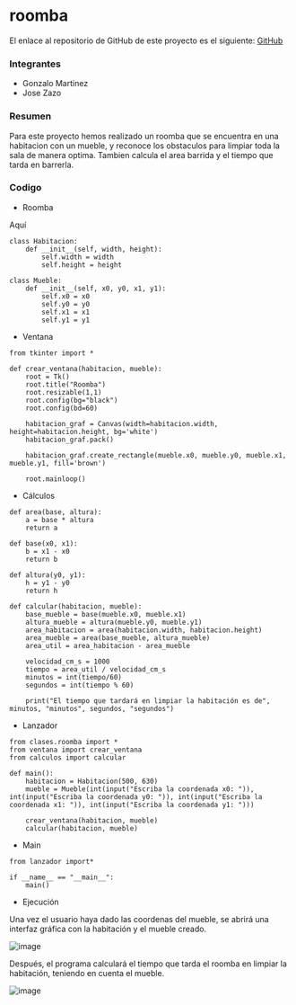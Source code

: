 # roomba

El enlace al repositorio de GitHub de este proyecto es el siguiente: [GitHub](https://github.com/GonzaloGmv/roomba.git)

### Integrantes

- Gonzalo Martinez
- Jose Zazo

### Resumen

Para este proyecto hemos realizado un roomba que se encuentra en una habitacion con un mueble, y reconoce los obstaculos para limpiar toda la sala de manera optima. Tambien calcula el area barrida y el tiempo que tarda en barrerla.

### Codigo

- Roomba

Aquí
```
class Habitacion:
    def __init__(self, width, height):
        self.width = width
        self.height = height

class Mueble:
    def __init__(self, x0, y0, x1, y1):
        self.x0 = x0
        self.y0 = y0
        self.x1 = x1
        self.y1 = y1
```

- Ventana

```
from tkinter import *

def crear_ventana(habitacion, mueble):
    root = Tk()
    root.title("Roomba")
    root.resizable(1,1)
    root.config(bg="black")
    root.config(bd=60)

    habitacion_graf = Canvas(width=habitacion.width, height=habitacion.height, bg='white')
    habitacion_graf.pack()

    habitacion_graf.create_rectangle(mueble.x0, mueble.y0, mueble.x1, mueble.y1, fill='brown')

    root.mainloop()

```

- Cálculos
```
def area(base, altura):
    a = base * altura
    return a

def base(x0, x1):
    b = x1 - x0
    return b

def altura(y0, y1):
    h = y1 - y0
    return h

def calcular(habitacion, mueble):
    base_mueble = base(mueble.x0, mueble.x1)
    altura_mueble = altura(mueble.y0, mueble.y1)
    area_habitacion = area(habitacion.width, habitacion.height)
    area_mueble = area(base_mueble, altura_mueble)
    area_util = area_habitacion - area_mueble

    velocidad_cm_s = 1000
    tiempo = area_util / velocidad_cm_s
    minutos = int(tiempo/60)
    segundos = int(tiempo % 60)

    print("El tiempo que tardará en limpiar la habitación es de", minutos, "minutos", segundos, "segundos")
```    

- Lanzador

```
from clases.roomba import *
from ventana import crear_ventana
from calculos import calcular

def main():
    habitacion = Habitacion(500, 630)
    mueble = Mueble(int(input("Escriba la coordenada x0: ")), int(input("Escriba la coordenada y0: ")), int(input("Escriba la coordenada x1: ")), int(input("Escriba la coordenada y1: ")))
    
    crear_ventana(habitacion, mueble)
    calcular(habitacion, mueble)
```

- Main

```
from lanzador import*

if __name__ == "__main__":
    main()
```

- Ejecución

Una vez el usuario haya dado las coordenas del mueble, se abrirá una interfaz gráfica con la habitación y el mueble creado.

![image](https://user-images.githubusercontent.com/91721237/223156475-942395f1-2f9f-4cd7-b928-ff03b0abf8de.png)

Después, el programa calculará el tiempo que tarda el roomba en limpiar la habitación, teniendo en cuenta el mueble.

![image](https://user-images.githubusercontent.com/91721237/223156774-675b3568-5e79-4475-b897-1000e9c8f898.png)

